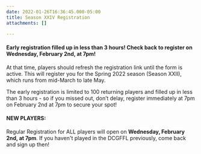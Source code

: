 ```yaml
---
date: 2022-01-26T16:36:45.000-05:00
title: Season XXIV Registration
attachments: []

---
```

#### Early registration filled up in less than 3 hours!  Check back to register on Wednesday, February 2nd, at 7pm!

At that time, players should refresh the registration link until the form is active. This will register you for the Spring 2022 season (Season XXII), which runs from mid-March to late May.

The early registration is limited to 100 returning players and filled up in less than 3 hours - so if you missed out, don’t delay, register immediately at 7pm on February 2nd at 7pm to secure your spot!

#### NEW PLAYERS:

Regular Registration for ALL players will open on **Wednesday, February 2nd, at 7pm**.  If you haven't played in the DCGFFL previously, come back and sign up then!